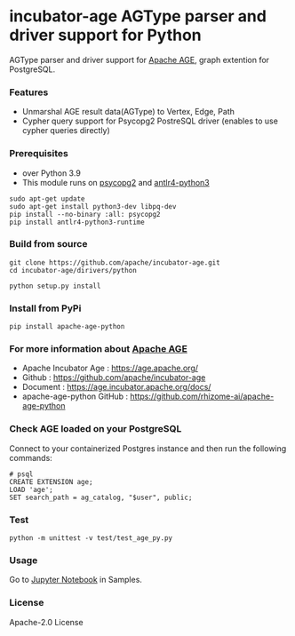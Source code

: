 # incubator-age AGType parser and driver support for Python 
AGType parser and driver support for [Apache AGE](https://age.apache.org/), graph extention for PostgreSQL.

### Features
* Unmarshal AGE result data(AGType) to Vertex, Edge, Path
* Cypher query support for Psycopg2 PostreSQL driver (enables to use cypher queries directly)

### Prerequisites
* over Python 3.9
* This module runs on [psycopg2](https://www.psycopg.org/) and [antlr4-python3](https://pypi.org/project/antlr4-python3-runtime/)
```
sudo apt-get update
sudo apt-get install python3-dev libpq-dev
pip install --no-binary :all: psycopg2
pip install antlr4-python3-runtime

```

### Build from source
``` 
git clone https://github.com/apache/incubator-age.git
cd incubator-age/dirivers/python

python setup.py install

```

### Install from PyPi

``` 
pip install apache-age-python

```

### For more information about [Apache AGE](https://age.apache.org/)
* Apache Incubator Age : https://age.apache.org/
* Github : https://github.com/apache/incubator-age
* Document : https://age.incubator.apache.org/docs/
* apache-age-python GitHub : https://github.com/rhizome-ai/apache-age-python

### Check AGE loaded on your PostgreSQL
Connect to your containerized Postgres instance and then run the following commands:
```
# psql 
CREATE EXTENSION age;
LOAD 'age';
SET search_path = ag_catalog, "$user", public;
```

### Test
```
python -m unittest -v test/test_age_py.py
```
### Usage
Go to [Jupyter Notebook](https://github.com/apache/incubator-age/drivers/python/blob/main/samples/apache-age-note.ipynb) in Samples.

### License
Apache-2.0 License